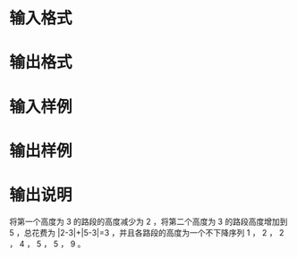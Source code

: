 

#  输入格式 



#  输出格式 



#  输入样例 



#  输出样例 



#  输出说明 


<p>将第一个高度为 3 的路段的高度减少为 2 ，将第二个高度为 3 的路段高度增加到 5 ，总花费为 |2-3|+|5-3|=3 ，并且各路段的高度为一个不下降序列 1 ， 2 ， 2 ， 4 ， 5 ， 5 ， 9 。</p>
